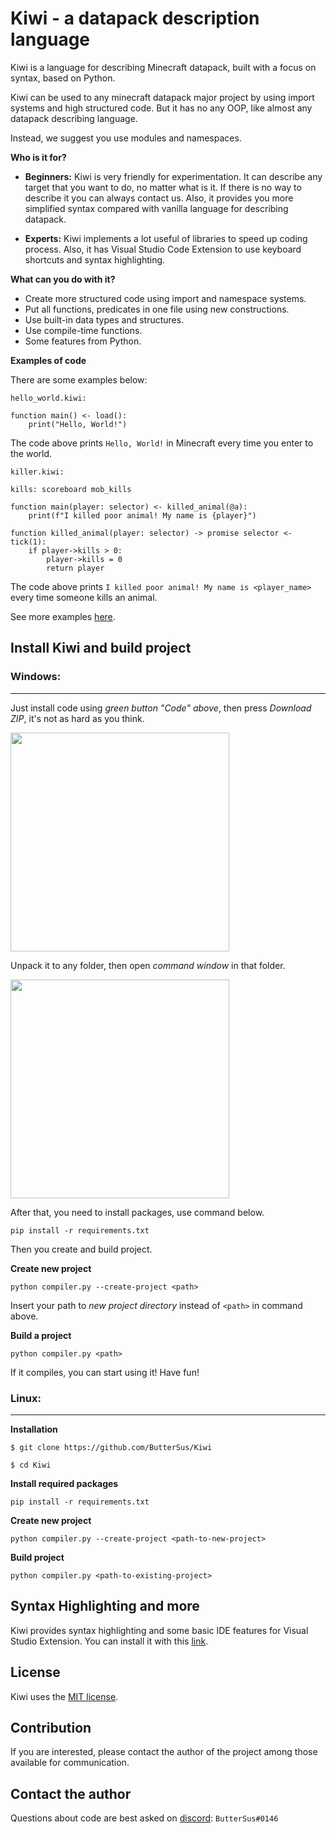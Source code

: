 # Kiwi - a datapack description language

Kiwi is a language for describing Minecraft datapack, built with
a focus on syntax, based on Python.

Kiwi can be used to any minecraft datapack major project by using import
systems and high structured code.
But it has no any OOP, like almost any datapack describing language.

Instead, we suggest you use modules and namespaces.

**Who is it for?**

- **Beginners:** Kiwi is very friendly for experimentation. It can describe any
target that you want to do, no matter what is it. If there is no way to describe it
you can always contact us. Also, it provides you more simplified syntax compared
with vanilla language for describing datapack.

- **Experts:** Kiwi implements a lot useful of libraries to speed up coding process.
Also, it has Visual Studio Code Extension to use keyboard shortcuts and syntax
highlighting.

**What can you do with it?**

- Create more structured code using import and namespace systems.
- Put all functions, predicates in one file using new constructions.
- Use built-in data types and structures.
- Use compile-time functions.
- Some features from Python.

**Examples of code**

There are some examples below:

`hello_world.kiwi:`
```text
function main() <- load():
    print("Hello, World!")
```

The code above prints `Hello, World!` in Minecraft every time you enter to the world.

`killer.kiwi:`
```text
kills: scoreboard mob_kills

function main(player: selector) <- killed_animal(@a):
    print(f"I killed poor animal! My name is {player}")

function killed_animal(player: selector) -> promise selector <- tick(1):
    if player->kills > 0:
        player->kills = 0
        return player
```

The code above prints `I killed poor animal! My name is <player_name>`
every time someone kills an animal.

See more examples [here](https://buttersus.github.io/Kiwi/d4/de9/examples.html).

## Install Kiwi and build project

### Windows:
***

Just install code using _green button "Code" above_, then press
_Download ZIP_, it's not as hard as you think.

<img style="height:350px" src=https://helpdeskgeek.com/wp-content/pictures/2021/06/11CodeButtonDownloadZip.png alt="">

Unpack it to any folder, then open _command window_ in that folder. 

<img style="height:350px" alt="" src=https://www.groovypost.com/wp-content/uploads/2018/11/03-Open-Command-Window-Here-option-on-context-menu-in-folder.png>

After that, you need to install packages, use command below.

`pip install -r requirements.txt`

Then you create and build project.

**Create new project**

`python compiler.py --create-project <path>`

Insert your path to _new project directory_ instead of `<path>` in command above.

**Build a project**

`python compiler.py <path>`

If it compiles, you can start using it! Have fun!

### Linux:
***

**Installation**

`$ git clone https://github.com/ButterSus/Kiwi`

`$ cd Kiwi`

**Install required packages**

`pip install -r requirements.txt`

**Create new project**

`python compiler.py --create-project <path-to-new-project>`

**Build project**

`python compiler.py <path-to-existing-project>`

## Syntax Highlighting and more

Kiwi provides syntax highlighting and some basic IDE features
for Visual Studio Extension. You can install it with this
[link]().

## License

Kiwi uses the [MIT license](https://github.com/ButterSus/Kiwi/blob/master/LICENSE).

## Contribution

If you are interested, please contact the author of the project among those available for communication.

## Contact the author

Questions about code are best asked on [discord](https://discord.com/):
`ButterSus#0146`

